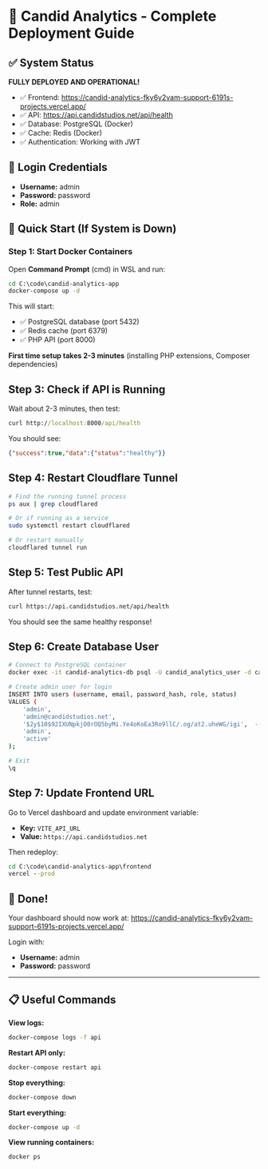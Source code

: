 # 🚀 Candid Analytics - Complete Deployment Guide

## ✅ System Status

**FULLY DEPLOYED AND OPERATIONAL!**

- ✅ Frontend: https://candid-analytics-fky6y2vam-support-6191s-projects.vercel.app/
- ✅ API: https://api.candidstudios.net/api/health
- ✅ Database: PostgreSQL (Docker)
- ✅ Cache: Redis (Docker)
- ✅ Authentication: Working with JWT

## 🔑 Login Credentials

- **Username:** admin
- **Password:** password
- **Role:** admin

## 📝 Quick Start (If System is Down)

### Step 1: Start Docker Containers

Open **Command Prompt** (cmd) in WSL and run:

```cmd
cd C:\code\candid-analytics-app
docker-compose up -d
```

This will start:
- ✅ PostgreSQL database (port 5432)
- ✅ Redis cache (port 6379)
- ✅ PHP API (port 8000)

**First time setup takes 2-3 minutes** (installing PHP extensions, Composer dependencies)

## Step 3: Check if API is Running

Wait about 2-3 minutes, then test:

```cmd
curl http://localhost:8000/api/health
```

You should see:
```json
{"success":true,"data":{"status":"healthy"}}
```

## Step 4: Restart Cloudflare Tunnel

```bash
# Find the running tunnel process
ps aux | grep cloudflared

# Or if running as a service
sudo systemctl restart cloudflared

# Or restart manually
cloudflared tunnel run
```

## Step 5: Test Public API

After tunnel restarts, test:

```bash
curl https://api.candidstudios.net/api/health
```

You should see the same healthy response!

## Step 6: Create Database User

```bash
# Connect to PostgreSQL container
docker exec -it candid-analytics-db psql -U candid_analytics_user -d candid_analytics

# Create admin user for login
INSERT INTO users (username, email, password_hash, role, status)
VALUES (
    'admin',
    'admin@candidstudios.net',
    '$2y$10$92IXUNpkjO0rOQ5byMi.Ye4oKoEa3Ro9llC/.og/at2.uheWG/igi',  -- password: password
    'admin',
    'active'
);

# Exit
\q
```

## Step 7: Update Frontend URL

Go to Vercel dashboard and update environment variable:
- **Key:** `VITE_API_URL`
- **Value:** `https://api.candidstudios.net`

Then redeploy:
```cmd
cd C:\code\candid-analytics-app\frontend
vercel --prod
```

## 🎉 Done!

Your dashboard should now work at:
https://candid-analytics-fky6y2vam-support-6191s-projects.vercel.app/

Login with:
- **Username:** admin
- **Password:** password

---

## 📋 Useful Commands

**View logs:**
```cmd
docker-compose logs -f api
```

**Restart API only:**
```cmd
docker-compose restart api
```

**Stop everything:**
```cmd
docker-compose down
```

**Start everything:**
```cmd
docker-compose up -d
```

**View running containers:**
```cmd
docker ps
```
